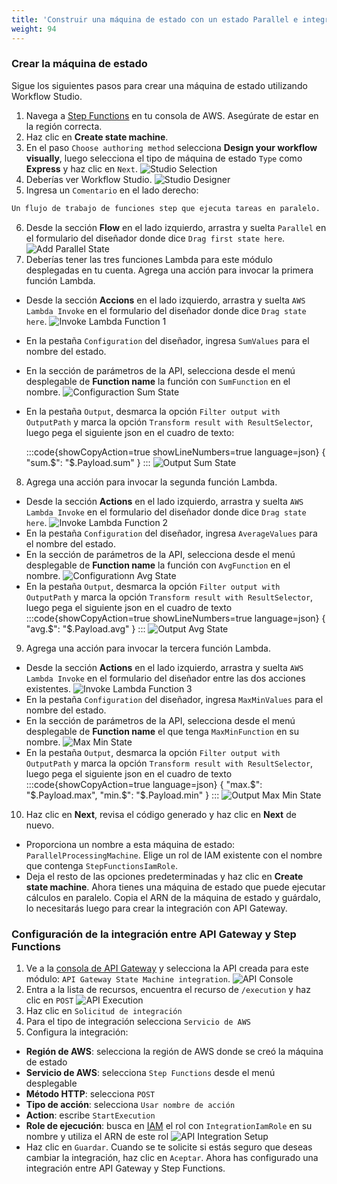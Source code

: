 ```yaml
---
title: 'Construir una máquina de estado con un estado Parallel e integrarla con API Gateway'
weight: 94
---
```


### Crear la máquina de estado

Sigue los siguientes pasos para crear una máquina de estado utilizando Workflow Studio.

1. Navega a [Step Functions](https://console.aws.amazon.com/states/home) en tu consola de AWS. Asegúrate de estar en la región correcta.
2. Haz clic en **Create state machine**.
3. En el paso `Choose authoring method` selecciona **Design your workflow visually**, luego selecciona el tipo de máquina de estado `Type` como **Express** y haz clic en `Next`.
   ![Studio Selection](/static/img/module-7/studio-selection.png)
4. Deberías ver Workflow Studio.
   ![Studio Designer](/static/img/module-7/studio-designer.png)
5. Ingresa un `Comentario` en el lado derecho: 

```bash
Un flujo de trabajo de funciones step que ejecuta tareas en paralelo.
```

6. Desde la sección **Flow** en el lado izquierdo, arrastra y suelta `Parallel` en el formulario del diseñador donde dice `Drag first state here`.
   ![Add Parallel State](/static/img/module-7/add-parallel-state.png)
7. Deberías tener las tres funciones Lambda para este módulo desplegadas en tu cuenta. Agrega una acción para invocar la primera función Lambda.

- Desde la sección **Accions** en el lado izquierdo, arrastra y suelta `AWS Lambda Invoke` en el formulario del diseñador donde dice `Drag state here`.
  ![Invoke Lambda Function 1](/static/img/module-7/lambda-invoke-function1.png)
- En la pestaña `Configuration` del diseñador, ingresa `SumValues` para el nombre del estado.
- En la sección de parámetros de la API, selecciona desde el menú desplegable de **Function name** la función con `SumFunction` en el nombre.
  ![Configuraction Sum State](/static/img/module-7/configuration-sum-state.png)
- En la pestaña `Output`, desmarca la opción `Filter output with OutputPath` y marca la opción `Transform result with ResultSelector`, luego pega el siguiente json en el cuadro de texto:

  :::code{showCopyAction=true showLineNumbers=true language=json}
  { "sum.$": "$.Payload.sum" }
  :::
  ![Output Sum State](/static/img/module-7/output-sum-state.png)

8. Agrega una acción para invocar la segunda función Lambda.

- Desde la sección **Actions** en el lado izquierdo, arrastra y suelta `AWS Lambda Invoke` en el formulario del diseñador donde dice `Drag state here`.
  ![Invoke Lambda Function 2](/static/img/module-7/lambda-invoke-function2.png)
- En la pestaña `Configuration` del diseñador, ingresa `AverageValues` para el nombre del estado.
- En la sección de parámetros de la API, selecciona desde el menú desplegable de **Function name** la función con `AvgFunction` en el nombre.
  ![Configurationn Avg State](/static/img/module-7/configuration-avg-state.png)
- En la pestaña `Output`, desmarca la opción `Filter output with OutputPath` y marca la opción `Transform result with ResultSelector`, luego pega el siguiente json en el cuadro de texto
  :::code{showCopyAction=true showLineNumbers=true language=json}
  { "avg.$": "$.Payload.avg" }
  :::
  ![Output Avg State](/static/img/module-7/output-avg-state.png)

9. Agrega una acción para invocar la tercera función Lambda.

- Desde la sección **Actions** en el lado izquierdo, arrastra y suelta `AWS Lambda Invoke` en el formulario del diseñador entre las dos acciones existentes.
  ![Invoke Lambda Function 3](/static/img/module-7/lambda-invoke-function3.png)
- En la pestaña `Configuration` del diseñador, ingresa `MaxMinValues` para el nombre del estado.
- En la sección de parámetros de la API, selecciona desde el menú desplegable de **Function name** el que tenga `MaxMinFunction` en su nombre.
  ![Max Min State](/static/img/module-7/configuration-maxmin-state.png)
- En la pestaña `Output`, desmarca la opción `Filter output with OutputPath` y marca la opción `Transform result with ResultSelector`, luego pega el siguiente json en el cuadro de texto
:::code{showCopyAction=true language=json}
{
"max.$": "$.Payload.max",
"min.$": "$.Payload.min"
}
:::
![Output Max Min State](/static/img/module-7/output-maxmin-state.png)

10. Haz clic en **Next**, revisa el código generado y haz clic en **Next** de nuevo.

- Proporciona un nombre a esta máquina de estado: `ParallelProcessingMachine`. Elige un rol de IAM existente con el nombre que contenga `StepFunctionsIamRole`.
- Deja el resto de las opciones predeterminadas y haz clic en **Create state machine**.
  Ahora tienes una máquina de estado que puede ejecutar cálculos en paralelo. Copia el ARN de la máquina de estado y guárdalo, lo necesitarás luego para crear la integración con API Gateway.

### Configuración de la integración entre API Gateway y Step Functions

1. Ve a la [consola de API Gateway](https://console.aws.amazon.com/apigateway/home) y selecciona la API creada para este módulo: `API Gateway State Machine integration`.
   ![API Console](/static/img/module-7/api-console.png)
2. Entra a la lista de recursos, encuentra el recurso de `/execution` y haz clic en `POST`
   ![API Execution](/static/img/module-7/api-execution.png)
3. Haz clic en `Solicitud de integración`
4. Para el tipo de integración selecciona `Servicio de AWS`
5. Configura la integración:

- **Región de AWS**: selecciona la región de AWS donde se creó la máquina de estado
- **Servicio de AWS**: selecciona `Step Functions` desde el menú desplegable
- **Método HTTP**: selecciona `POST`
- **Tipo de acción**: selecciona `Usar nombre de acción`
- **Action**: escribe `StartExecution`
- **Role de ejecución**: busca en [IAM](https://console.aws.amazon.com/iamv2/home) el rol con `IntegrationIamRole` en su nombre y utiliza el ARN de este rol
  ![API Integration Setup](/static/img/module-7/api-integration-setup.png)
- Haz clic en `Guardar`. Cuando se te solicite si estás seguro que deseas cambiar la integración, haz clic en `Aceptar`.
  Ahora has configurado una integración entre API Gateway y Step Functions.
